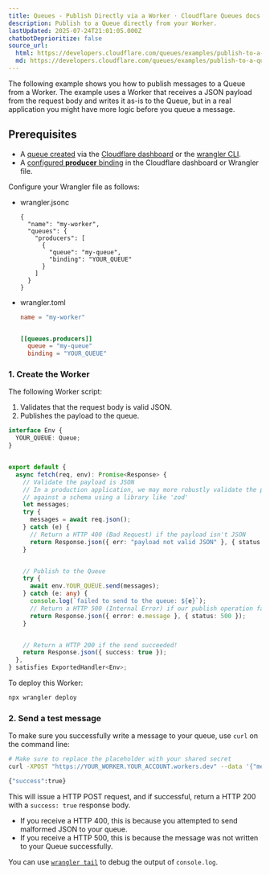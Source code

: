 ```yaml
---
title: Queues - Publish Directly via a Worker · Cloudflare Queues docs
description: Publish to a Queue directly from your Worker.
lastUpdated: 2025-07-24T21:01:05.000Z
chatbotDeprioritize: false
source_url:
  html: https://developers.cloudflare.com/queues/examples/publish-to-a-queue-via-workers/
  md: https://developers.cloudflare.com/queues/examples/publish-to-a-queue-via-workers/index.md
---
```


The following example shows you how to publish messages to a Queue from a Worker. The example uses a Worker that receives a JSON payload from the request body and writes it as-is to the Queue, but in a real application you might have more logic before you queue a message.

## Prerequisites

* A [queue created](https://developers.cloudflare.com/queues/get-started/#3-create-a-queue) via the [Cloudflare dashboard](https://dash.cloudflare.com) or the [wrangler CLI](https://developers.cloudflare.com/workers/wrangler/install-and-update/).
* A [configured **producer** binding](https://developers.cloudflare.com/queues/configuration/configure-queues/#producer-worker-configuration) in the Cloudflare dashboard or Wrangler file.

Configure your Wrangler file as follows:

* wrangler.jsonc

  ```jsonc
  {
    "name": "my-worker",
    "queues": {
      "producers": [
        {
          "queue": "my-queue",
          "binding": "YOUR_QUEUE"
        }
      ]
    }
  }
  ```

* wrangler.toml

  ```toml
  name = "my-worker"


  [[queues.producers]]
    queue = "my-queue"
    binding = "YOUR_QUEUE"
  ```

### 1. Create the Worker

The following Worker script:

1. Validates that the request body is valid JSON.
2. Publishes the payload to the queue.

```ts
interface Env {
  YOUR_QUEUE: Queue;
}


export default {
  async fetch(req, env): Promise<Response> {
    // Validate the payload is JSON
    // In a production application, we may more robustly validate the payload
    // against a schema using a library like 'zod'
    let messages;
    try {
      messages = await req.json();
    } catch (e) {
      // Return a HTTP 400 (Bad Request) if the payload isn't JSON
      return Response.json({ err: "payload not valid JSON" }, { status: 400 });
    }


    // Publish to the Queue
    try {
      await env.YOUR_QUEUE.send(messages);
    } catch (e: any) {
      console.log(`failed to send to the queue: ${e}`);
      // Return a HTTP 500 (Internal Error) if our publish operation fails
      return Response.json({ error: e.message }, { status: 500 });
    }


    // Return a HTTP 200 if the send succeeded!
    return Response.json({ success: true });
  },
} satisfies ExportedHandler<Env>;
```

To deploy this Worker:

```sh
npx wrangler deploy
```

### 2. Send a test message

To make sure you successfully write a message to your queue, use `curl` on the command line:

```sh
# Make sure to replace the placeholder with your shared secret
curl -XPOST "https://YOUR_WORKER.YOUR_ACCOUNT.workers.dev" --data '{"messages": [{"msg":"hello world"}]}'
```

```sh
{"success":true}
```

This will issue a HTTP POST request, and if successful, return a HTTP 200 with a `success: true` response body.

* If you receive a HTTP 400, this is because you attempted to send malformed JSON to your queue.
* If you receive a HTTP 500, this is because the message was not written to your Queue successfully.

You can use [`wrangler tail`](https://developers.cloudflare.com/workers/observability/logs/real-time-logs/) to debug the output of `console.log`.
